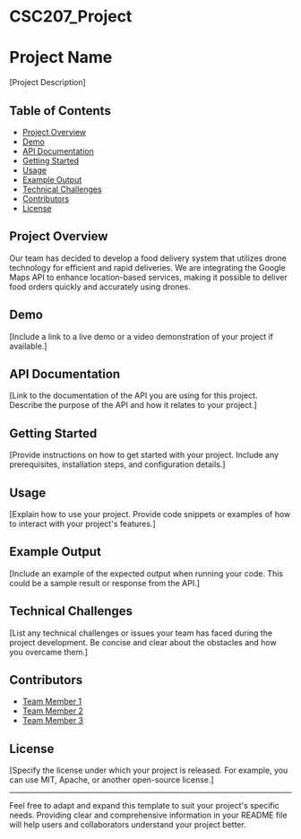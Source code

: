 # CSC207_Project
# Project Name

[Project Description]

## Table of Contents

- [Project Overview](#project-overview)
- [Demo](#demo)
- [API Documentation](#api-documentation)
- [Getting Started](#getting-started)
- [Usage](#usage)
- [Example Output](#example-output)
- [Technical Challenges](#technical-challenges)
- [Contributors](#contributors)
- [License](#license)

## Project Overview

Our team has decided to develop a food delivery system that utilizes drone technology for efficient and rapid deliveries. We are integrating the Google Maps API to enhance location-based services, making it possible to deliver food orders quickly and accurately using drones.


## Demo

[Include a link to a live demo or a video demonstration of your project if available.]

## API Documentation

[Link to the documentation of the API you are using for this project. Describe the purpose of the API and how it relates to your project.]

## Getting Started

[Provide instructions on how to get started with your project. Include any prerequisites, installation steps, and configuration details.]

## Usage

[Explain how to use your project. Provide code snippets or examples of how to interact with your project's features.]

## Example Output

[Include an example of the expected output when running your code. This could be a sample result or response from the API.]

## Technical Challenges

[List any technical challenges or issues your team has faced during the project development. Be concise and clear about the obstacles and how you overcame them.]

## Contributors

- [Team Member 1](link-to-github-profile)
- [Team Member 2](link-to-github-profile)
- [Team Member 3](link-to-github-profile)

## License

[Specify the license under which your project is released. For example, you can use MIT, Apache, or another open-source license.]

---
Feel free to adapt and expand this template to suit your project's specific needs. Providing clear and comprehensive information in your README file will help users and collaborators understand your project better.
